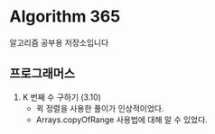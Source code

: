 # Algorithm 365
알고리즘 공부용 저장소입니다

## 프로그래머스

1. K 번째 수 구하기 (3.10)
    * 퀵 정렬을 사용한 풀이가 인상적이었다.
    * Arrays.copyOfRange 사용법에 대해 알 수 있었다.
